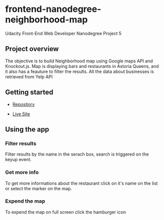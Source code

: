 # frontend-nanodegree-neighborhood-map

Udacity Front-End Web Developer Nanodegree Project 5


## Project overview

The objective is to build Neighborhood map using Google maps API and Knockout.js. Map is displaying bars and restaurants in Astoria Queens, and it also has a feauture to filter the results. All the data about businesses is retrieved from Yelp API

## Getting started
* [Repository](https://github.com/mmarinm/udacity-neighborhoodMap-project)

* [Live Site](https://mmarinm.github.io/udacity-neighborhoodMap-project/)

## Using the app
### Filter results
Filter results by the name in the serach box, search is triggered on the keyup event.

### Get more info
To get more informations about the restaurant click on it's name on the list or select the marker on the map. 

### Expend the map
To expend the map on full screen click the hamburger icon